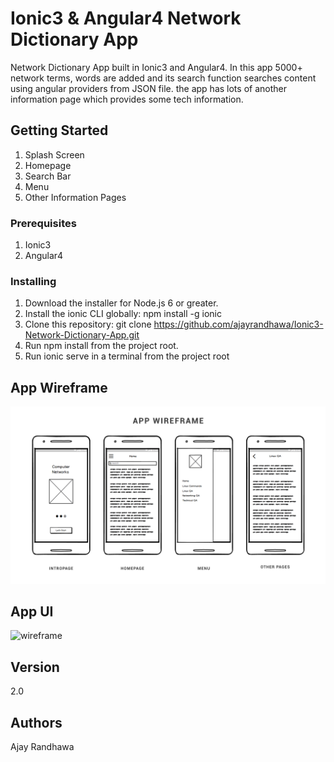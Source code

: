 # Ionic3 & Angular4 Network Dictionary App

Network Dictionary App built in Ionic3 and Angular4. In this app 5000+ network terms, words are added and its search function searches content using angular providers from JSON file. the app has lots of another information page which provides some tech information.

## Getting Started

1. Splash Screen
2. Homepage
3. Search Bar
4. Menu
5. Other Information Pages

### Prerequisites

1. Ionic3
2. Angular4

### Installing

1. Download the installer for Node.js 6 or greater.
2. Install the ionic CLI globally: npm install -g ionic
3. Clone this repository: git clone https://github.com/ajayrandhawa/Ionic3-Network-Dictionary-App.git
4. Run npm install from the project root.
5. Run ionic serve in a terminal from the project root

## App Wireframe

![wireframe](/wireframe.png?raw=true)

## App UI

![wireframe](https://user-images.githubusercontent.com/30903923/39616233-08d9400c-4f98-11e8-86b7-5f4846924bf7.png)

## Version

2.0

## Authors

Ajay Randhawa
